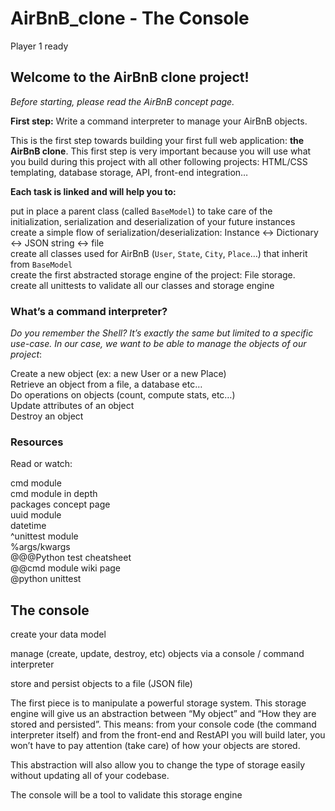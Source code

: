 # AirBnB_clone - The Console
Player 1 ready

## Welcome to the AirBnB clone project!
_Before starting, please read the AirBnB concept page._

__First step:__ Write a command interpreter to manage your AirBnB objects.

This is the first step towards building your first full web application: __the AirBnB clone__. This first step is very important because you will use what you build during this project with all other following projects: HTML/CSS templating, database storage, API, front-end integration…

__Each task is linked and will help you to:__

put in place a parent class (called `BaseModel`) to take care of the initialization, serialization and deserialization of your future instances\
create a simple flow of serialization/deserialization: Instance <-> Dictionary <-> JSON string <-> file\
create all classes used for AirBnB (`User`, `State`, `City`, `Place`…) that inherit from `BaseModel`\
create the first abstracted storage engine of the project: File storage.\
create all unittests to validate all our classes and storage engine

### What’s a command interpreter?
_Do you remember the Shell? It’s exactly the same but limited to a specific use-case. In our case, we want to be able to manage the objects of our project_:

Create a new object (ex: a new User or a new Place)\
Retrieve an object from a file, a database etc…\
Do operations on objects (count, compute stats, etc…)\
Update attributes of an object\
Destroy an object

### Resources
Read or watch:

cmd module\
cmd module in depth\
packages concept page\
uuid module\
datetime\
^unittest module\
%args/kwargs\
@@@Python test cheatsheet\
@@cmd module wiki page\
@python unittest

## The console
create your data model

manage (create, update, destroy, etc) objects via a console / command interpreter

store and persist objects to a file (JSON file)

The first piece is to manipulate a powerful storage system. This storage engine will give us an abstraction between “My object” and “How they are stored and persisted”. This means: from your console code (the command interpreter itself) and from the front-end and RestAPI you will build later, you won’t have to pay attention (take care) of how your objects are stored.

This abstraction will also allow you to change the type of storage easily without updating all of your codebase.

The console will be a tool to validate this storage engine
